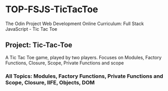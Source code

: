 # TOP-FSJS-TicTacToe
The Odin Project Web Development Online Curriculum: Full Stack JavaScript - Tic Tac Toe

## Project: Tic-Tac-Toe
A Tic Tac Toe game, played by two players. Focuses on Modules, Factory Functions, Closure, Scope, Private Functions and scope

### All Topics: Modules, Factory Functions, Private Functions and Scope, Closure, IIFE, Objects, DOM 
